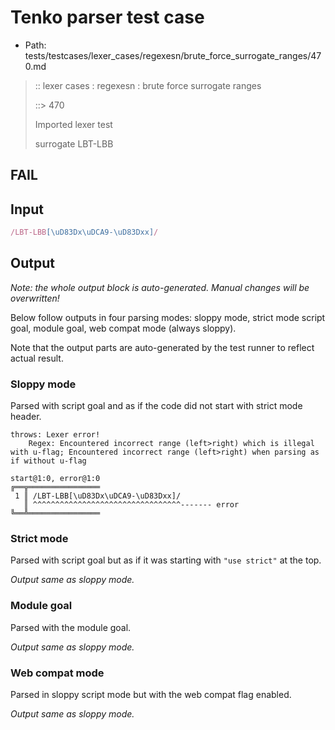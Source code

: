 # Tenko parser test case

- Path: tests/testcases/lexer_cases/regexesn/brute_force_surrogate_ranges/470.md

> :: lexer cases : regexesn : brute force surrogate ranges
>
> ::> 470
>
> Imported lexer test
>
> surrogate LBT-LBB

## FAIL

## Input

`````js
/LBT-LBB[\uD83Dx\uDCA9-\uD83Dxx]/
`````

## Output

_Note: the whole output block is auto-generated. Manual changes will be overwritten!_

Below follow outputs in four parsing modes: sloppy mode, strict mode script goal, module goal, web compat mode (always sloppy).

Note that the output parts are auto-generated by the test runner to reflect actual result.

### Sloppy mode

Parsed with script goal and as if the code did not start with strict mode header.

`````
throws: Lexer error!
    Regex: Encountered incorrect range (left>right) which is illegal with u-flag; Encountered incorrect range (left>right) when parsing as if without u-flag

start@1:0, error@1:0
╔══╦════════════════
 1 ║ /LBT-LBB[\uD83Dx\uDCA9-\uD83Dxx]/
   ║ ^^^^^^^^^^^^^^^^^^^^^^^^^^^^^^^^^------- error
╚══╩════════════════

`````

### Strict mode

Parsed with script goal but as if it was starting with `"use strict"` at the top.

_Output same as sloppy mode._

### Module goal

Parsed with the module goal.

_Output same as sloppy mode._

### Web compat mode

Parsed in sloppy script mode but with the web compat flag enabled.

_Output same as sloppy mode._
